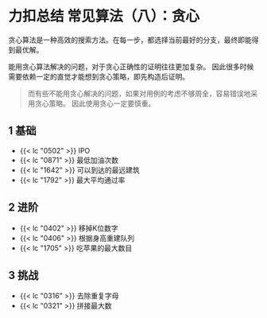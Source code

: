 # 力扣总结 常见算法（八）：贪心


贪心算法是一种高效的搜索方法。在每一步，都选择当前最好的分支，最终即能得到最优解。

能用贪心算法解决的问题，对于贪心正确性的证明往往更加复杂。
因此很多时候需要依赖一定的直觉才能想到贪心策略，即先构造后证明。

> 而有些不能用贪心解决的问题，如果对用例的考虑不够周全，容易错误地采用贪心策略。
因此使用贪心一定要慎重。


## 1 基础

- {{< lc "0502" >}} IPO
- {{< lc "0871" >}} 最低加油次数
- {{< lc "1642" >}} 可以到达的最远建筑
- {{< lc "1792" >}} 最大平均通过率

## 2 进阶

- {{< lc "0402" >}} 移掉K位数字
- {{< lc "0406" >}} 根据身高重建队列
- {{< lc "1705" >}} 吃苹果的最大数目

## 3 挑战

- {{< lc "0316" >}} 去除重复字母
- {{< lc "0321" >}} 拼接最大数

